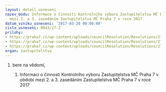 ```yaml
---
layout: detail_usneseni
nazev_bodu: Informace o činnosti Kontrolního výboru Zastupitelstva MČ Praha 7 v období
  mezi 2. a 3. zasedáním Zastupitelstva MČ Praha 7 v roce 2017
datum_vzniku_usneseni: '2017-03-20 00:00:00'
cislo_usneseni: 0043/17-Z
prilohy:
- https://praha7.cz/wp-content/uploads/councilResolution/Resolutions/27341/export/DuvodovazpravaKVbrezen2017~181290.doc
- https://praha7.cz/wp-content/uploads/councilResolution/Resolutions/27341/export/Zapisz3jednaniKVzedne6brezna2017~181289.docx
- https://praha7.cz/wp-content/uploads/councilResolution/Resolutions/27341/export/export~301319.pdf
organ: zastupitelstvo
---
```

<OL class=urzList_view id=urzList>
<LI class=urzClass1><SPAN name="44">bere na vědomí,</SPAN> 
<OL class=urzOlClass>
<LI class=urzClass2 style="TEXT-ALIGN: left"><SPAN>
<P>Informaci o činnosti Kontrolního výboru Zastupitelstva MČ Praha 7 v období mezi 2. a 3. zasedáním Zastupitelstva MČ Praha 7 v roce 2017</P></SPAN></LI></OL></LI></OL>